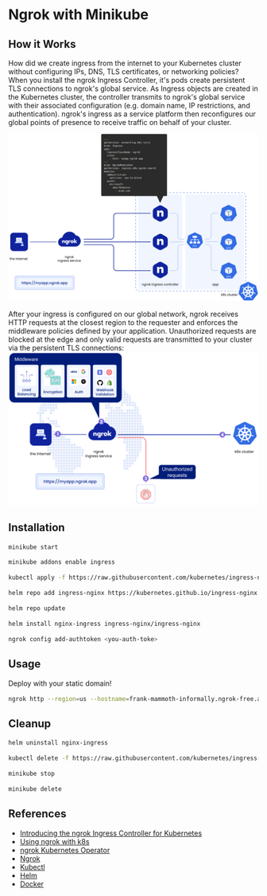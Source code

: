# Ngrok with Minikube

## How it Works

How did we create ingress from the internet to your Kubernetes cluster without configuring IPs, DNS, TLS certificates, or networking policies? When you install the ngrok Ingress Controller, it's pods create persistent TLS connections to ngrok's global service. As Ingress objects are created in the Kubernetes cluster, the controller transmits to ngrok's global service with their associated configuration (e.g. domain name, IP restrictions, and authentication). ngrok's ingress as a service platform then reconfigures our global points of presence to receive traffic on behalf of your cluster.

![alt text](image.png)

After your ingress is configured on our global network, ngrok receives HTTP requests at the closest region to the requester and enforces the middleware policies defined by your application. Unauthorized requests are blocked at the edge and only valid requests are transmitted to your cluster via the persistent TLS connections:
![alt text](image-1.png)

## Installation

```bash
minikube start
```

```bash
minikube addons enable ingress
```

```bash
kubectl apply -f https://raw.githubusercontent.com/kubernetes/ingress-nginx/main/deploy/static/provider/cloud/deploy.yaml
```

```bash
helm repo add ingress-nginx https://kubernetes.github.io/ingress-nginx
```

```bash
helm repo update
```

```bash
helm install nginx-ingress ingress-nginx/ingress-nginx
```

```bash
ngrok config add-authtoken <you-auth-toke>
```

## Usage

Deploy with your static domain!

```bash
ngrok http --region=us --hostname=frank-mammoth-informally.ngrok-free.app 80
```

## Cleanup

```bash
helm uninstall nginx-ingress
```

```bash
kubectl delete -f https://raw.githubusercontent.com/kubernetes/ingress-nginx/main/deploy/static/provider/cloud/deploy.yaml
```

```bash
minikube stop
```

```bash
minikube delete
```

## References

- [Introducing the ngrok Ingress Controller for Kubernetes](https://ngrok.com/blog-post/ngrok-k8s#introducing-the-ngrok-ingress-controller-for-kubernetes)
- [Using ngrok with k8s](https://ngrok.com/docs/using-ngrok-with/k8s/)
- [ngrok Kubernetes Operator](https://github.com/ngrok/kubernetes-ingress-controller)
- [Ngrok](https://dashboard.ngrok.com/get-started/setup)
- [Kubectl](https://kubernetes.io/docs/tasks/tools/install-kubectl/)
- [Helm](https://helm.sh/docs/intro/install/)
- [Docker](https://docs.docker.com/get-docker/)
